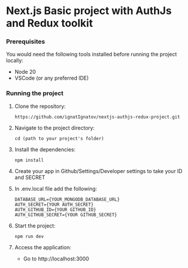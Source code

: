 # Next.js Basic project with AuthJs and Redux toolkit

### Prerequisites

You would need the following tools installed before running the project locally:

- Node 20
- VSCode (or any preferred IDE)

### Running the project

1. Clone the repository:
   
   ```
   https://github.com/ignatIgnatov/nextjs-authjs-redux-project.git
   ```
2. Navigate to the project directory:

   ```
   cd (path to your project's folder)
   ```
4. Install the dependencies:
   
   ```
   npm install
   ```
5. Create your app in Github/Settings/Developer settings to take your ID and SECRET
6. In .env.local file add the following:

   ```
   DATABASE_URL={YOUR_MONGODB_DATABASE_URL}
   AUTH_SECRET={YOUR AUTH_SECRET}
   AUTH_GITHUB_ID={YOUR GITHUB_ID}
   AUTH_GITHUB_SECRET={YOUR GITHUB_SECRET}

   ```
7. Start the project:

   ```
   npm run dev
   ```
6. Access the application:

   - Go to http://localhost:3000
   
